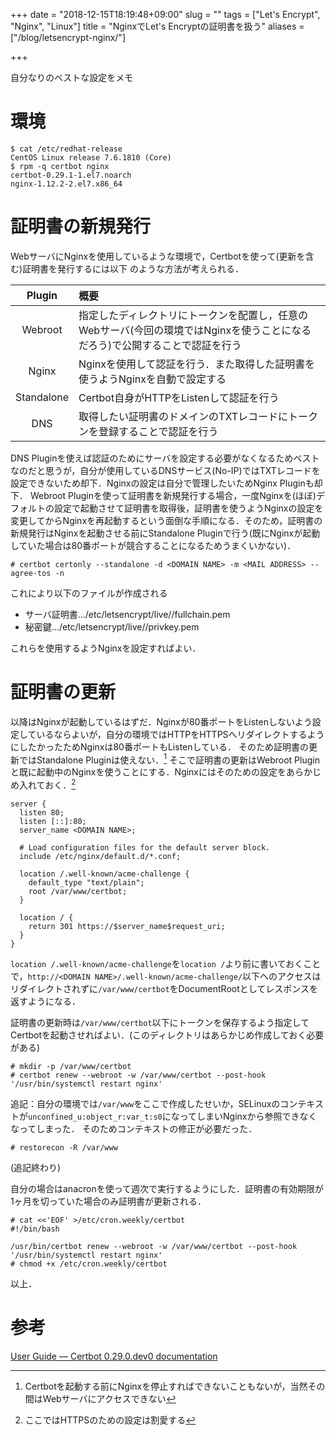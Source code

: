 +++
date = "2018-12-15T18:19:48+09:00"
slug = ""
tags = ["Let's Encrypt", "Nginx", "Linux"]
title = "NginxでLet's Encryptの証明書を扱う"
aliases = ["/blog/letsencrypt-nginx/"]

+++

自分なりのベストな設定をメモ

# 環境

``` shell
$ cat /etc/redhat-release
CentOS Linux release 7.6.1810 (Core)
$ rpm -q certbot nginx
certbot-0.29.1-1.el7.noarch
nginx-1.12.2-2.el7.x86_64
```

# 証明書の新規発行

WebサーバにNginxを使用しているような環境で，Certbotを使って(更新を含む)証明書を発行するには以下
のような方法が考えられる．

|Plugin|概要|
|:-:|:--|
|Webroot|指定したディレクトリにトークンを配置し，任意のWebサーバ(今回の環境ではNginxを使うことになるだろう)で公開することで認証を行う|
|Nginx|Nginxを使用して認証を行う．また取得した証明書を使うようNginxを自動で設定する|
|Standalone|Certbot自身がHTTPをListenして認証を行う|
|DNS|取得したい証明書のドメインのTXTレコードにトークンを登録することで認証を行う|

DNS Pluginを使えば認証のためにサーバを設定する必要がなくなるためベストなのだと思うが，自分が使用しているDNSサービス(No-IP)ではTXTレコードを設定できないため却下．Nginxの設定は自分で管理したいためNginx Pluginも却下．
Webroot Pluginを使って証明書を新規発行する場合，一度Nginxを(ほぼ)デフォルトの設定で起動させて証明書を取得後，証明書を使うようNginxの設定を変更してからNginxを再起動するという面倒な手順になる．そのため，証明書の新規発行はNginxを起動させる前にStandalone Pluginで行う(既にNginxが起動していた場合は80番ポートが競合することになるためうまくいかない)．

``` shell
# certbot certonly --standalone -d <DOMAIN NAME> -m <MAIL ADDRESS> --agree-tos -n
```

これにより以下のファイルが作成される

* サーバ証明書…/etc/letsencrypt/live/<DOMAIN NAME>/fullchain.pem
* 秘密鍵…/etc/letsencrypt/live/<DOMAIN NAME>/privkey.pem

これらを使用するようNginxを設定すればよい．

# 証明書の更新

以降はNginxが起動しているはずだ．Nginxが80番ポートをListenしないよう設定しているならよいが，自分の環境ではHTTPをHTTPSへリダイレクトするようにしたかったためNginxは80番ポートもListenしている．
そのため証明書の更新ではStandalone Pluginは使えない．[^1]
そこで証明書の更新はWebroot Pluginと既に起動中のNginxを使うことにする．Nginxにはそのための設定をあらかじめ入れておく．[^2]

``` nginx
server {
  listen 80;
  listen [::]:80;
  server_name <DOMAIN NAME>;

  # Load configuration files for the default server block.
  include /etc/nginx/default.d/*.conf;

  location /.well-known/acme-challenge {
    default_type "text/plain";
    root /var/www/certbot;
  }

  location / {
    return 301 https://$server_name$request_uri;
  }
}
```

`location /.well-known/acme-challenge`を`location /`より前に書いておくことで，`http://<DOMAIN NAME>/.well-known/acme-challenge/`以下へのアクセスはリダイレクトされずに`/var/www/certbot`をDocumentRootとしてレスポンスを返すようになる．

証明書の更新時は`/var/www/certbot`以下にトークンを保存するよう指定してCertbotを起動させればよい．(このディレクトリはあらかじめ作成しておく必要がある)

``` shell
# mkdir -p /var/www/certbot
# certbot renew --webroot -w /var/www/certbot --post-hook '/usr/bin/systemctl restart nginx'
```

追記：自分の環境では`/var/www`をここで作成したせいか，SELinuxのコンテキストが`unconfined_u:object_r:var_t:s0`になってしまいNginxから参照できなくなってしまった．
そのためコンテキストの修正が必要だった．

``` shell
# restorecon -R /var/www
```

(追記終わり)

自分の場合はanacronを使って週次で実行するようにした．証明書の有効期限が1ヶ月を切っていた場合のみ証明書が更新される．

``` shell
# cat <<'EOF' >/etc/cron.weekly/certbot
#!/bin/bash

/usr/bin/certbot renew --webroot -w /var/www/certbot --post-hook '/usr/bin/systemctl restart nginx'
# chmod +x /etc/cron.weekly/certbot
```

以上．

# 参考

[User Guide — Certbot 0.29.0.dev0 documentation](https://certbot.eff.org/docs/using.html)

[^1]: Certbotを起動する前にNginxを停止すればできないこともないが，当然その間はWebサーバにアクセスできない
[^2]: ここではHTTPSのための設定は割愛する
